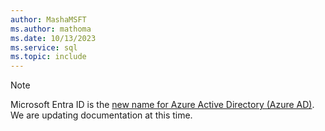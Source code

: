 ```yaml
---
author: MashaMSFT
ms.author: mathoma
ms.date: 10/13/2023
ms.service: sql
ms.topic: include
---
```


> [!NOTE]
> Microsoft Entra ID is the [new name for Azure Active Directory (Azure AD)](/azure/active-directory/fundamentals/new-name). We are updating documentation at this time.
